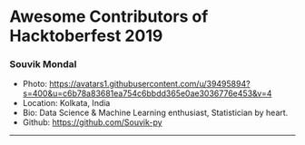 # Awesome Contributors of Hacktoberfest 2019

### Souvik Mondal
- Photo: https://avatars1.githubusercontent.com/u/39495894?s=400&u=c6b78a83681ea754c6bbdd365e0ae3036776e453&v=4
- Location: Kolkata, India
- Bio: Data Science & Machine Learning enthusiast, Statistician by heart.
- Github: https://github.com/Souvik-py

-----------
